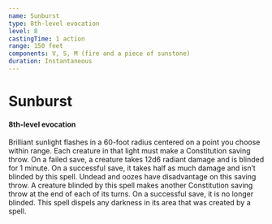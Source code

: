 ```yaml
---
name: Sunburst
type: 8th-level evocation
level: 8
castingTime: 1 action
range: 150 feet
components: V, S, M (fire and a piece of sunstone)
duration: Instantaneous
---
```


# Sunburst

#### 8th-level evocation

Brilliant sunlight flashes in a 60-foot radius centered on a point you choose within range. Each creature in that light must make a Constitution saving throw. On a failed save, a creature takes 12d6 radiant damage and is blinded for 1 minute. On a successful save, it takes half as much damage and isn’t blinded by this spell. Undead and oozes have disadvantage on this saving throw. A creature blinded by this spell makes another Constitution saving throw at the end of each of its turns. On a successful save, it is no longer blinded. This spell dispels any darkness in its area that was created by a spell.
